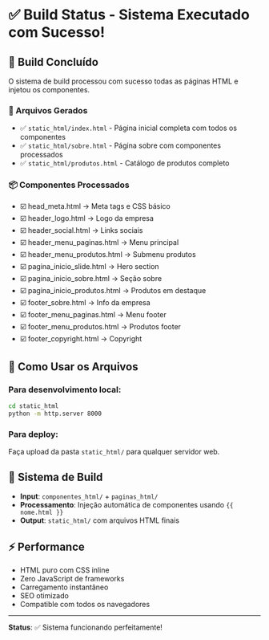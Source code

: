 # ✅ Build Status - Sistema Executado com Sucesso!

## 🎉 Build Concluído

O sistema de build processou com sucesso todas as páginas HTML e injetou os componentes.

### 📁 Arquivos Gerados

- ✅ `static_html/index.html` - Página inicial completa com todos os componentes
- ✅ `static_html/sobre.html` - Página sobre com componentes processados  
- ✅ `static_html/produtos.html` - Catálogo de produtos completo

### 📦 Componentes Processados

- ☑️ head_meta.html → Meta tags e CSS básico
- ☑️ header_logo.html → Logo da empresa
- ☑️ header_social.html → Links sociais  
- ☑️ header_menu_paginas.html → Menu principal
- ☑️ header_menu_produtos.html → Submenu produtos
- ☑️ pagina_inicio_slide.html → Hero section
- ☑️ pagina_inicio_sobre.html → Seção sobre
- ☑️ pagina_inicio_produtos.html → Produtos em destaque
- ☑️ footer_sobre.html → Info da empresa
- ☑️ footer_menu_paginas.html → Menu footer
- ☑️ footer_menu_produtos.html → Produtos footer  
- ☑️ footer_copyright.html → Copyright

## 🚀 Como Usar os Arquivos

### Para desenvolvimento local:
```bash
cd static_html
python -m http.server 8000
```

### Para deploy:
Faça upload da pasta `static_html/` para qualquer servidor web.

## 🔧 Sistema de Build

- **Input**: `componentes_html/` + `paginas_html/`
- **Processamento**: Injeção automática de componentes usando `{{ nome.html }}`
- **Output**: `static_html/` com arquivos HTML finais

## ⚡ Performance

- HTML puro com CSS inline
- Zero JavaScript de frameworks
- Carregamento instantâneo
- SEO otimizado
- Compatible com todos os navegadores

---

**Status**: ✅ Sistema funcionando perfeitamente!